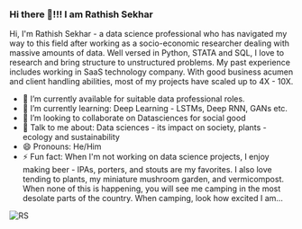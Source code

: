 ### Hi there 👋!!!  I am Rathish Sekhar

Hi, I'm Rathish Sekhar - a data science professional who has navigated my way to this field after working as a socio-economic researcher dealing with massive amounts of data. Well versed in Python, STATA and SQL, I love to research and bring structure to unstructured problems. My past experience includes working in SaaS technology company. With good business acumen and client handling abilities, most of my projects have scaled up to 4X - 10X. 






- 🔭 I’m currently available for suitable data professional roles. 
- 🌱 I’m currently learning: Deep Learning - LSTMs, Deep RNN, GANs etc. 
- 👯 I’m looking to collaborate on Datasciences for social good
- 💬 Talk to me about: Data sciences - its impact on society, plants - ecology and sustainability
- 😄 Pronouns: He/Him
- ⚡ Fun fact: When I'm not working on data science projects, I enjoy making beer - IPAs, porters, and stouts are my favorites. I also love tending to plants, my miniature mushroom garden, and vermicompost. When none of this is happening, you will see me camping in the most desolate parts of the country. When camping, look how excited I am... 


![RS](https://user-images.githubusercontent.com/50378658/235490891-cd0eb71e-0d71-49b4-b784-7833938e4743.jpg)
